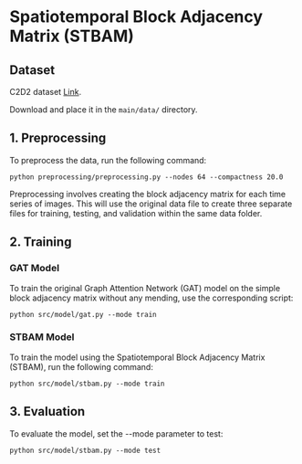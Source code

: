 # Spatiotemporal Block Adjacency Matrix (STBAM)

## Dataset

C2D2 dataset [Link](https://pern-my.sharepoint.com/:u:/g/personal/22060007_lums_edu_pk/EV2e3JCDyqxJk6wYlHJrWWoBIiIhNMGf6Dv9NDg_0Gdz_w?e=AqS7DT).

Download and place it in the `main/data/` directory.

## 1. Preprocessing 

To preprocess the data, run the following command:

```
python preprocessing/preprocessing.py --nodes 64 --compactness 20.0
```
Preprocessing involves creating the block adjacency matrix for each time series of images. This will use the original data file to create three separate files for training, testing, and validation within the same data folder. 


## 2. Training 
### GAT Model
To train the original Graph Attention Network (GAT) model on the simple block adjacency matrix without any mending, use the corresponding script:
```
python src/model/gat.py --mode train
```
### STBAM Model
To train the model using the Spatiotemporal Block Adjacency Matrix (STBAM), run the following command:
```
python src/model/stbam.py --mode train
```


## 3. Evaluation 
To evaluate the model, set the --mode parameter to test:
```
python src/model/stbam.py --mode test
```

